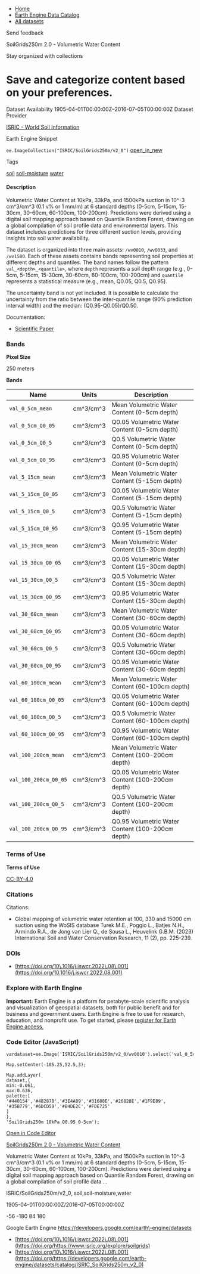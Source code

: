 



* [Home](https://developers.google.com/)
* [Earth Engine Data Catalog](https://developers.google.com/earth-engine/datasets)
* [All datasets](https://developers.google.com/earth-engine/datasets/catalog)





 
 
 Send feedback
 
 

SoilGrids250m 2\.0 \- Volumetric Water Content


 
 Stay organized with collections
 

 
 Save and categorize content based on your preferences.
================================================================================================================================================








Dataset Availability
1905\-04\-01T00:00:00Z–2016\-07\-05T00:00:00Z
Dataset Provider


[ISRIC \- World Soil Information](https://www.isric.org/explore/soilgrids)



Earth Engine Snippet


`ee.ImageCollection("ISRIC/SoilGrids250m/v2_0")` 
[open\_in\_new](https://code.earthengine.google.com/?scriptPath=Examples:Datasets/ISRIC/ISRIC_SoilGrids250m_v2_0)





Tags


[soil](/earth-engine/datasets/tags/soil)
[soil\-moisture](/earth-engine/datasets/tags/soil-moisture)
[water](/earth-engine/datasets/tags/water)








#### Description



Volumetric Water Content at 10kPa, 33kPa, and 1500kPa suction in
10^\-3 cm^3/cm^3 (0\.1 v% or 1 mm/m) at 6 standard depths (0\-5cm, 5\-15cm,
15\-30cm, 30\-60cm, 60\-100cm, 100\-200cm). Predictions were derived using a
digital soil mapping approach based on Quantile Random Forest, drawing on a
global compilation of soil profile data and environmental layers.
This dataset includes predictions for three different suction levels,
providing insights into soil water availability.


The dataset is organized into three main assets: `/wv0010`, `/wv0033`,
and `/wv1500`. Each of these assets contains bands representing soil
properties at different depths and quantiles. The band names follow the
pattern `val_<depth>_<quantile>`, where `depth` represents a soil depth
range (e.g., 0\-5cm, 5\-15cm, 15\-30cm, 30\-60cm, 60\-100cm, 100\-200cm) and
`quantile` represents a statistical measure (e.g., mean, Q0\.05, Q0\.5,
Q0\.95\).


The uncertainty band is not yet included. It is possible to calculate
the uncertainty from the ratio between the inter\-quantile range
(90% prediction interval width) and the median: (Q0\.95\-Q0\.05\)/Q0\.50\.


Documentation:


* [Scientific Paper](https://www.sciencedirect.com/science/article/pii/S2095633922000636?via%3Dihub)





### Bands



**Pixel Size**
  
250 meters



**Bands**




| Name | Units | Description |
| --- | --- | --- |
| `val_0_5cm_mean` | cm^3/cm^3 | Mean Volumetric Water Content (0\-5cm depth) |
| `val_0_5cm_Q0_05` | cm^3/cm^3 | Q0\.05 Volumetric Water Content (0\-5cm depth) |
| `val_0_5cm_Q0_5` | cm^3/cm^3 | Q0\.5 Volumetric Water Content (0\-5cm depth) |
| `val_0_5cm_Q0_95` | cm^3/cm^3 | Q0\.95 Volumetric Water Content (0\-5cm depth) |
| `val_5_15cm_mean` | cm^3/cm^3 | Mean Volumetric Water Content (5\-15cm depth) |
| `val_5_15cm_Q0_05` | cm^3/cm^3 | Q0\.05 Volumetric Water Content (5\-15cm depth) |
| `val_5_15cm_Q0_5` | cm^3/cm^3 | Q0\.5 Volumetric Water Content (5\-15cm depth) |
| `val_5_15cm_Q0_95` | cm^3/cm^3 | Q0\.95 Volumetric Water Content (5\-15cm depth) |
| `val_15_30cm_mean` | cm^3/cm^3 | Mean Volumetric Water Content (15\-30cm depth) |
| `val_15_30cm_Q0_05` | cm^3/cm^3 | Q0\.05 Volumetric Water Content (15\-30cm depth) |
| `val_15_30cm_Q0_5` | cm^3/cm^3 | Q0\.5 Volumetric Water Content (15\-30cm depth) |
| `val_15_30cm_Q0_95` | cm^3/cm^3 | Q0\.95 Volumetric Water Content (15\-30cm depth) |
| `val_30_60cm_mean` | cm^3/cm^3 | Mean Volumetric Water Content (30\-60cm depth) |
| `val_30_60cm_Q0_05` | cm^3/cm^3 | Q0\.05 Volumetric Water Content (30\-60cm depth) |
| `val_30_60cm_Q0_5` | cm^3/cm^3 | Q0\.5 Volumetric Water Content (30\-60cm depth) |
| `val_30_60cm_Q0_95` | cm^3/cm^3 | Q0\.95 Volumetric Water Content (30\-60cm depth) |
| `val_60_100cm_mean` | cm^3/cm^3 | Mean Volumetric Water Content (60\-100cm depth) |
| `val_60_100cm_Q0_05` | cm^3/cm^3 | Q0\.05 Volumetric Water Content (60\-100cm depth) |
| `val_60_100cm_Q0_5` | cm^3/cm^3 | Q0\.5 Volumetric Water Content (60\-100cm depth) |
| `val_60_100cm_Q0_95` | cm^3/cm^3 | Q0\.95 Volumetric Water Content (60\-100cm depth) |
| `val_100_200cm_mean` | cm^3/cm^3 | Mean Volumetric Water Content (100\-200cm depth) |
| `val_100_200cm_Q0_05` | cm^3/cm^3 | Q0\.05 Volumetric Water Content (100\-200cm depth) |
| `val_100_200cm_Q0_5` | cm^3/cm^3 | Q0\.5 Volumetric Water Content (100\-200cm depth) |
| `val_100_200cm_Q0_95` | cm^3/cm^3 | Q0\.95 Volumetric Water Content (100\-200cm depth) |




### Terms of Use


**Terms of Use**


[CC\-BY\-4\.0](https://spdx.org/licenses/CC-BY-4.0.html)




### Citations



Citations:
* Global mapping of volumetric water retention at 100, 330 and 15000 cm
suction using the WoSIS database
Turek M.E., Poggio L., Batjes N.H., Armindo R.A., de Jong van Lier Q.,
de Sousa L., Heuvelink G.B.M. (2023\)
International Soil and Water Conservation Research, 11 (2\), pp. 225\-239\.





### DOIs


* [https://doi.org/10\.1016/j.iswcr.2022\.08\.001](https://doi.org/10.1016/j.iswcr.2022.08.001)




### Explore with Earth Engine


**Important:** 
 Earth Engine is a platform for petabyte\-scale scientific analysis and visualization of
 geospatial datasets, both for public benefit and for business and government users.
 Earth Engine is free to use for research, education, and nonprofit use. To get started, please
 [register for Earth Engine access.](https://console.cloud.google.com/earth-engine)



### Code Editor (JavaScript)



```
vardataset=ee.Image('ISRIC/SoilGrids250m/v2_0/wv0010').select('val_0_5cm_Q0_95');

Map.setCenter(-105.25,52.5,3);

Map.addLayer(
dataset,{
min:-0.061,
max:0.636,
palette:[
'#440154','#482878','#3E4A89','#31688E','#26828E','#1F9E89',
'#35B779','#6DCD59','#B4DE2C','#FDE725'
]
},
'SoilGrids250m 10kPa Q0.95 0-5cm');
```



[Open in Code Editor](https://code.earthengine.google.com/?scriptPath=Examples:Datasets/ISRIC/ISRIC_SoilGrids250m_v2_0)


[SoilGrids250m 2\.0 \- Volumetric Water Content](/earth-engine/datasets/catalog/ISRIC_SoilGrids250m_v2_0)

Volumetric Water Content at 10kPa, 33kPa, and 1500kPa suction in 10^\-3 cm^3/cm^3 (0\.1 v% or 1 mm/m) at 6 standard depths (0\-5cm, 5\-15cm, 15\-30cm, 30\-60cm, 60\-100cm, 100\-200cm). Predictions were derived using a digital soil mapping approach based on Quantile Random Forest, drawing on a global compilation of soil profile data …

 ISRIC/SoilGrids250m/v2\_0,
 soil,soil\-moisture,water

1905\-04\-01T00:00:00Z/2016\-07\-05T00:00:00Z



 \-56 \-180 84 180
 



Google Earth Engine
https://developers.google.com/earth\-engine/datasets

* [https://doi.org/10\.1016/j.iswcr.2022\.08\.001](https://doi.org/https://www.isric.org/explore/soilgrids)
* [https://doi.org/10\.1016/j.iswcr.2022\.08\.001](https://doi.org/https://developers.google.com/earth-engine/datasets/catalog/ISRIC_SoilGrids250m_v2_0)









